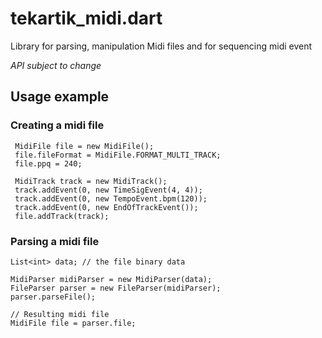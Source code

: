# tekartik_midi.dart

Library for parsing, manipulation Midi files and for sequencing midi event

*API subject to change*

## Usage example

### Creating a midi file

     MidiFile file = new MidiFile();
     file.fileFormat = MidiFile.FORMAT_MULTI_TRACK;
     file.ppq = 240;

     MidiTrack track = new MidiTrack();
     track.addEvent(0, new TimeSigEvent(4, 4));
     track.addEvent(0, new TempoEvent.bpm(120));
     track.addEvent(0, new EndOfTrackEvent());
     file.addTrack(track);

### Parsing a midi file

    List<int> data; // the file binary data

    MidiParser midiParser = new MidiParser(data);
    FileParser parser = new FileParser(midiParser);
    parser.parseFile();

    // Resulting midi file
    MidiFile file = parser.file;
